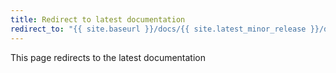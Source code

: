 ```yaml
---
title: Redirect to latest documentation
redirect_to: "{{ site.baseurl }}/docs/{{ site.latest_minor_release }}/development/high_speed_ingest"
---
```


This page redirects to the latest documentation
